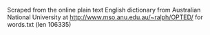 Scraped from the online plain text English dictionary from Australian National University at http://www.mso.anu.edu.au/~ralph/OPTED/ for words.txt (len 106335)
